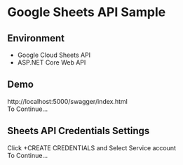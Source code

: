 # Google Sheets API Sample

## Environment
- Google Cloud Sheets API
- ASP.NET Core Web API

## Demo
http://localhost:5000/swagger/index.html <br>
To Continue...

## Sheets API Credentials Settings
Click +CREATE CREDENTIALS and Select Service account<br>
To Continue...